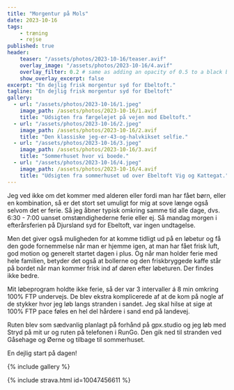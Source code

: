 ```yaml
---
title: "Morgentur på Mols"
date: 2023-10-16
tags:
    - træning
    - rejse
published: true
header:
    teaser: "/assets/photos/2023-10-16/teaser.avif"
    overlay_image: "/assets/photos/2023-10-16/4.avif"
    overlay_filter: 0.2 # same as adding an opacity of 0.5 to a black background
    show_overlay_excerpt: false
excerpt: "En dejlig frisk morgentur syd for Ebeltoft."
tagline: "En dejlig frisk morgentur syd for Ebeltoft"
gallery:
  - url: "/assets/photos/2023-10-16/1.jpeg"
    image_path: /assets/photos/2023-10-16/1.avif
    title: "Udsigten fra færgelejet på vejen mod Ebeltoft."
  - url: "/assets/photos/2023-10-16/2.jpeg"
    image_path: /assets/photos/2023-10-16/2.avif
    title: "Den klassiske jeg-er-43-og-halvkikset selfie."
  - url: "/assets/photos/2023-10-16/3.jpeg"
    image_path: /assets/photos/2023-10-16/3.avif
    title: "Sommerhuset hvor vi boede."
  - url: "/assets/photos/2023-10-16/4.jpeg"
    image_path: /assets/photos/2023-10-16/4.avif
    title: "Udsigten fra sommerhuset ud over Ebeltoft Vig og Kattegat."
---
```

Jeg ved ikke om det kommer med alderen eller fordi man har fået børn, eller en kombination, så er det stort set umuligt for mig at sove længe også selvom det er ferie.
Så jeg åbner typisk omkring samme tid alle dage, dvs. 6:30 - 7:00 uanset omstændighederne ferie eller ej. Så mandag morgen i efterårsferien på Djursland syd for Ebeltoft, var ingen undtagelse.

Men det giver også muligheden for at komme tidligt ud på en løbetur og få den gode fornemmelse når man er hjemme igen, at man har fået frisk luft, god motion og generelt startet dagen i plus.
Og når man holder ferie med hele familien, betyder det også at bollerne og den friskbryggede kaffe står på bordet når man kommer frisk ind af døren efter løbeturen. Der findes ikke bedre.

Mit løbeprogram holdte ikke ferie, så der var 3 intervaller á 8 min omkring 100% FTP undervejs. De blev ekstra komplicerede af at de kom på nogle af de stykker hvor jeg løb langs stranden i sandet. Jeg skal hilse at sige at 100% FTP pace føles en hel del hårdere i sand end på landevej.

Ruten blev som sædvanlig planlagt på forhånd på <a hreg="http://gpx.studio">gpx.studio</a> og jeg løb med Stryd på mit ur og ruten på telefonen i RunGo.
Den gik ned til stranden ved Gåsehage og Øerne og tilbage til sommerhuset.

En dejlig start på dagen!

{% include gallery %}

{% include strava.html id=10047456611 %}